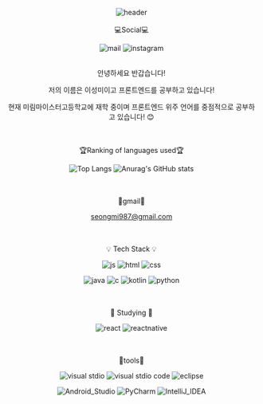 <!--
**lseongmi/lseongmi** is a ✨ _special_ ✨ repository because its `README.md` (this file) appears on your GitHub profile.

Here are some ideas to get you started:

- 🔭 I’m currently working on ...
- 🌱 I’m currently learning ...
- 👯 I’m looking to collaborate on ...
- 🤔 I’m looking for help with ...
- 💬 Ask me about ...
- 📫 How to reach me: ...
- 😄 Pronouns: ...
- ⚡ Fun fact: ...
-->
<div align="center">

![header](https://capsule-render.vercel.app/api?type=waving&color=00BFFF&height=300&section=header&text=welcome!&fontSize=50&fontColor=fff&desc=leeseongmi's%20Github%20Profile&descSize=20&descAlign=70)
<br><br>
💻Social💻

![mail](https://img.shields.io/badge/Gmail-D14836?style=for-the-badge&logo=gmail&logoColor=white)
![instagram](https://img.shields.io/badge/Instagram-E4405F?style=for-the-badge&logo=instagram&logoColor=white)
<br><br>

<p>안녕하세요 반갑습니다!</p>
<p>저의 이름은 이성미이고 프론트엔드를 공부하고 있습니다!</p>
<p>현재 미림마이스터고등학교에 재학 중이며 프론트엔드 위주 언어를 중점적으로 공부하고 있습니다! 😊</p>



<br><br>
🏆Ranking of languages ​​used🏆

![Top Langs](https://github-readme-stats.vercel.app/api/top-langs/?username=lseongmi&size_weight=0.5&count_weight=0.5)
![Anurag's GitHub stats](https://github-readme-stats.vercel.app/api?username=lseongmi&show_icons=true&theme=radical)


<br><br>
📩gmail📩

seongmi987@gmail.com


<br><br>
💡 Tech Stack 💡

![js](https://img.shields.io/badge/JavaScript-F7DF1E?style=for-the-badge&logo=JavaScript&logoColor=white) ![html](https://img.shields.io/badge/HTML5-E34F26?style=for-the-badge&logo=html5&logoColor=white) ![css](https://img.shields.io/badge/CSS3-1572B6?style=for-the-badge&logo=css3&logoColor=white) 

![java](https://img.shields.io/badge/Java-ED8B00?style=for-the-badge&logo=openjdk&logoColor=white) ![c](https://img.shields.io/badge/C-00599C?style=for-the-badge&logo=c&logoColor=white) ![kotlin](https://img.shields.io/badge/Kotlin-0095D5?&style=for-the-badge&logo=kotlin&logoColor=white) ![python](https://img.shields.io/badge/Python-3776AB?style=for-the-badge&logo=python&logoColor=white)


<br><br>
📕 Studying 📕

![react](https://img.shields.io/badge/React-20232A?style=for-the-badge&logo=react&logoColor=61DAFB)
![reactnative](https://img.shields.io/badge/React_Native-20232A?style=for-the-badge&logo=react&logoColor=61DAFB)


<br><br>
🔧tools🔧

![visual stdio](https://img.shields.io/badge/Visual_Studio-5C2D91?style=for-the-badge&logo=visual%20studio&logoColor=white) ![visual stdio code](https://img.shields.io/badge/Visual_Studio_Code-0078D4?style=for-the-badge&logo=visual%20studio%20code&logoColor=white) ![eclipse](https://img.shields.io/badge/Eclipse-2C2255?style=for-the-badge&logo=eclipse&logoColor=white) 

![Android_Studio](https://img.shields.io/badge/Android_Studio-3DDC84?style=for-the-badge&logo=android-studio&logoColor=white) ![PyCharm](https://img.shields.io/badge/PyCharm-000000.svg?&style=for-the-badge&logo=PyCharm&logoColor=white) ![IntelliJ_IDEA](https://img.shields.io/badge/IntelliJ_IDEA-000000.svg?style=for-the-badge&logo=intellij-idea&logoColor=white)

</div>

